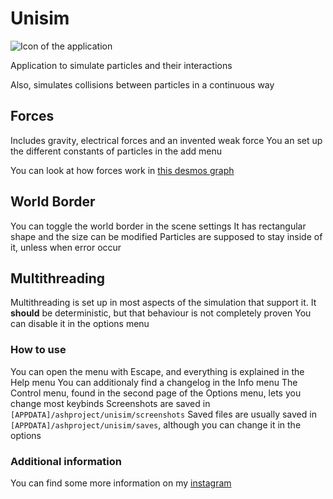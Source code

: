 # Unisim
![Icon of the application](res/icon.png)

Application to simulate particles and their interactions

Also, simulates collisions between particles in a continuous way

## Forces

Includes gravity, electrical forces and an invented weak force
You an set up the different constants of particles in the add menu

You can look at how forces work in [this desmos graph](https://www.desmos.com/calculator/8bq31utqb4)

## World Border

You can toggle the world border in the scene settings
It has rectangular shape and the size can be modified
Particles are supposed to stay inside of it, unless when error occur

## Multithreading

Multithreading is set up in most aspects of the simulation that support it. It **should** be deterministic, but that behaviour is not completely proven
You can disable it in the options menu

### How to use

You can open the menu with Escape, and everything is explained in the Help menu
You can additionaly find a changelog in the Info menu
The Control menu, found in the second page of the Options menu, lets you change most keybinds
Screenshots are saved in `[APPDATA]/ashproject/unisim/screenshots`
Saved files are usually saved in `[APPDATA]/ashproject/unisim/saves`, although you can change it in the options

### Additional information

You can find some more information on my [instagram](https://www.instagram.com/siljamdev/)